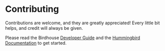 # Contributing

Contributions are welcome, and they are greatly appreciated! Every little bit helps, and credit will always be given.

Please read the Birdhouse [Developer Guide](https://birdhouse.readthedocs.io/en/latest/dev_guide.html)
and the [Hummingbird Documentation](https://hummingbird.readthedocs.io/en/latest/) to get started.
